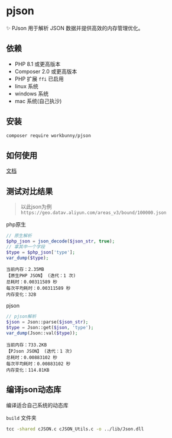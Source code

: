 # pjson
✨ PJson 用于解析 JSON 数据并提供高效的内存管理优化。

## 依赖

- PHP 8.1 或更高版本
- Composer 2.0 或更高版本
- PHP 扩展 `ffi` 已启用
- linux 系统
- windows 系统
- mac 系统(自己执沙) 

## 安装

```bash
composer require workbunny/pjson
```

## 如何使用

[文档](doc/README.MD)

## 测试对比结果

> 以此json为例 `https://geo.datav.aliyun.com/areas_v3/bound/100000.json`

php原生

```php
// 原生解析
$php_json = json_decode($json_str, true);
// 拿其中一个字段
$type = $php_json['type'];
var_dump($type);
```

```
当前内存：2.35MB
【原生PHP JSON】 (迭代：1 次)
总耗时：0.00311589 秒
每次平均耗时：0.00311589 秒
内存变化：32B
```

pjson

```php
// pjson解析
$json = Json::parse($json_str);
$type = Json::get($json, 'type');
var_dump(Json::val($type));
```

```
当前内存：733.2KB
【PJson JSON】 (迭代：1 次)
总耗时：0.00883102 秒
每次平均耗时：0.00883102 秒
内存变化：114.81KB
```

## 编译json动态库

编译适合自己系统的动态库

`build` 文件夹

```bash
tcc -shared cJSON.c cJSON_Utils.c -o ../lib/Json.dll
```
